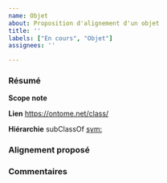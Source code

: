 ```yaml
---
name: Objet
about: Proposition d'alignement d'un objet
title: ''
labels: ["En cours", "Objet"]
assignees: ''

---
```


### Résumé
**Scope note**

**Lien**
https://ontome.net/class/

**Hiérarchie**
subClassOf [sym:](https://ontome.net/class/)

### Alignement proposé


### Commentaires
